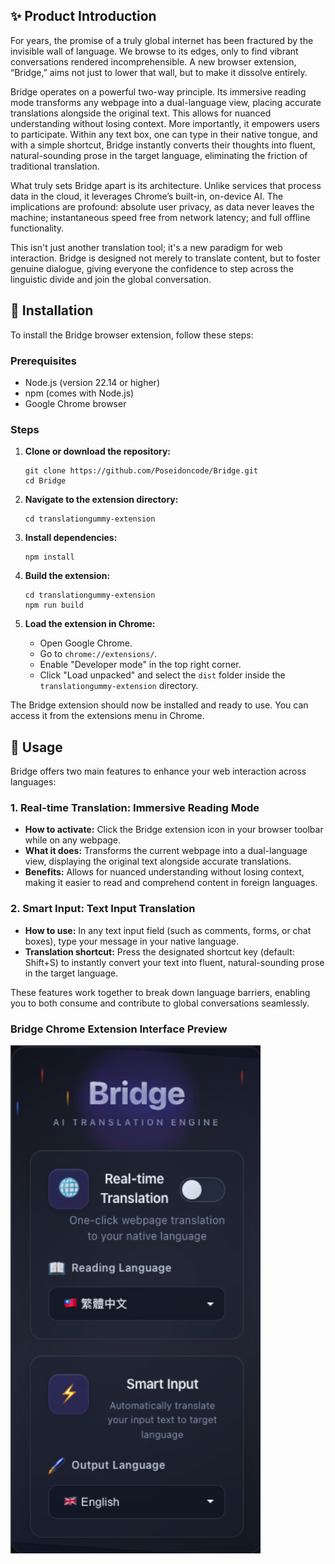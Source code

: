 ## ✨ Product Introduction

For years, the promise of a truly global internet has been fractured by the invisible wall of language. We browse to its edges, only to find vibrant conversations rendered incomprehensible. A new browser extension, “Bridge,” aims not just to lower that wall, but to make it dissolve entirely.

Bridge operates on a powerful two-way principle. Its immersive reading mode transforms any webpage into a dual-language view, placing accurate translations alongside the original text. This allows for nuanced understanding without losing context. More importantly, it empowers users to participate. Within any text box, one can type in their native tongue, and with a simple shortcut, Bridge instantly converts their thoughts into fluent, natural-sounding prose in the target language, eliminating the friction of traditional translation.

What truly sets Bridge apart is its architecture. Unlike services that process data in the cloud, it leverages Chrome’s built-in, on-device AI. The implications are profound: absolute user privacy, as data never leaves the machine; instantaneous speed free from network latency; and full offline functionality.

This isn't just another translation tool; it's a new paradigm for web interaction. Bridge is designed not merely to translate content, but to foster genuine dialogue, giving everyone the confidence to step across the linguistic divide and join the global conversation.

## 🚀 Installation

To install the Bridge browser extension, follow these steps:

### Prerequisites

- Node.js (version 22.14 or higher)
- npm (comes with Node.js)
- Google Chrome browser

### Steps

1. **Clone or download the repository:**

   ```
   git clone https://github.com/Poseidoncode/Bridge.git
   cd Bridge
   ```

2. **Navigate to the extension directory:**

   ```
   cd translationgummy-extension
   ```

3. **Install dependencies:**

   ```
   npm install
   ```

4. **Build the extension:**

   ```
   cd translationgummy-extension
   npm run build
   ```

5. **Load the extension in Chrome:**
   - Open Google Chrome.
   - Go to `chrome://extensions/`.
   - Enable "Developer mode" in the top right corner.
   - Click "Load unpacked" and select the `dist` folder inside the `translationgummy-extension` directory.

The Bridge extension should now be installed and ready to use. You can access it from the extensions menu in Chrome.

## 🎁 Usage

Bridge offers two main features to enhance your web interaction across languages:

### 1. Real-time Translation: Immersive Reading Mode

- **How to activate:** Click the Bridge extension icon in your browser toolbar while on any webpage.
- **What it does:** Transforms the current webpage into a dual-language view, displaying the original text alongside accurate translations.
- **Benefits:** Allows for nuanced understanding without losing context, making it easier to read and comprehend content in foreign languages.

### 2. Smart Input: Text Input Translation

- **How to use:** In any text input field (such as comments, forms, or chat boxes), type your message in your native language.
- **Translation shortcut:** Press the designated shortcut key (default: Shift+S) to instantly convert your text into fluent, natural-sounding prose in the target language.

These features work together to break down language barriers, enabling you to both consume and contribute to global conversations seamlessly.

### Bridge Chrome Extension Interface Preview

<img src="https://raw.githubusercontent.com/Poseidoncode/Bridge/main/translationgummy-extension/Product%20Image.png" alt="Product Image" width="400">

